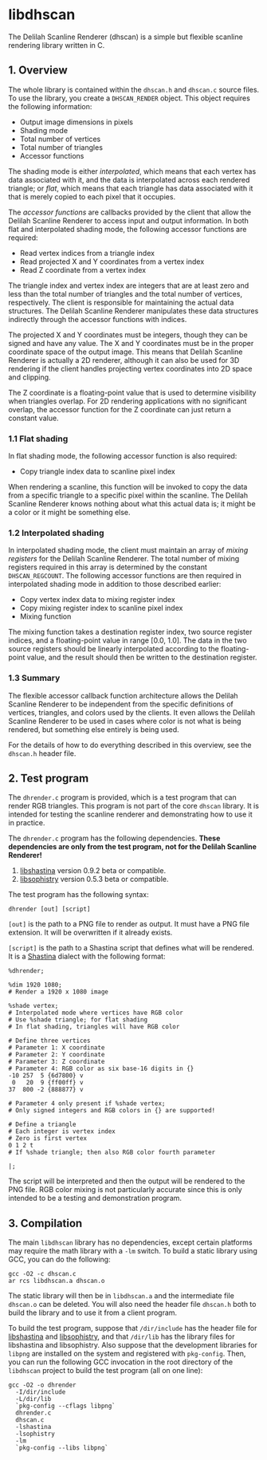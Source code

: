 # libdhscan

The Delilah Scanline Renderer (dhscan) is a simple but flexible scanline rendering library written in C.

## 1. Overview

The whole library is contained within the `dhscan.h` and `dhscan.c` source files.  To use the library, you create a `DHSCAN_RENDER` object.  This object requires the following information:

- Output image dimensions in pixels
- Shading mode
- Total number of vertices
- Total number of triangles
- Accessor functions

The shading mode is either _interpolated_, which means that each vertex has data associated with it, and the data is interpolated across each rendered triangle; or _flat_, which means that each triangle has data associated with it that is merely copied to each pixel that it occupies.

The _accessor functions_ are callbacks provided by the client that allow the Delilah Scanline Renderer to access input and output information.  In both flat and interpolated shading mode, the following accessor functions are required:

- Read vertex indices from a triangle index
- Read projected X and Y coordinates from a vertex index
- Read Z coordinate from a vertex index

The triangle index and vertex index are integers that are at least zero and less than the total number of triangles and the total number of vertices, respectively.  The client is responsible for maintaining the actual data structures.  The Delilah Scanline Renderer manipulates these data structures indirectly through the accessor functions with indices.

The projected X and Y coordinates must be integers, though they can be signed and have any value.  The X and Y coordinates must be in the proper coordinate space of the output image.  This means that Delilah Scanline Renderer is actually a 2D renderer, although it can also be used for 3D rendering if the client handles projecting vertex coordinates into 2D space and clipping.

The Z coordinate is a floating-point value that is used to determine visibility when triangles overlap.  For 2D rendering applications with no significant overlap, the accessor function for the Z coordinate can just return a constant value.

### 1.1 Flat shading

In flat shading mode, the following accessor function is also required:

- Copy triangle index data to scanline pixel index

When rendering a scanline, this function will be invoked to copy the data from a specific triangle to a specific pixel within the scanline.  The Delilah Scanline Renderer knows nothing about what this actual data is; it might be a color or it might be something else.

### 1.2 Interpolated shading

In interpolated shading mode, the client must maintain an array of _mixing registers_ for the Delilah Scanline Renderer.  The total number of mixing registers required in this array is determined by the constant `DHSCAN_REGCOUNT`.  The following accessor functions are then required in interpolated shading mode in addition to those described earlier:

- Copy vertex index data to mixing register index
- Copy mixing register index to scanline pixel index
- Mixing function

The mixing function takes a destination register index, two source register indices, and a floating-point value in range [0.0, 1.0].  The data in the two source registers should be linearly interpolated according to the floating-point value, and the result should then be written to the destination register.

### 1.3 Summary

The flexible accessor callback function architecture allows the Delilah Scanline Renderer to be independent from the specific definitions of vertices, triangles, and colors used by the clients.  It even allows the Delilah Scanline Renderer to be used in cases where color is not what is being rendered, but something else entirely is being used.

For the details of how to do everything described in this overview, see the `dhscan.h` header file.

## 2. Test program

The `dhrender.c` program is provided, which is a test program that can render RGB triangles.  This program is not part of the core `dhscan` library.  It is intended for testing the scanline renderer and demonstrating how to use it in practice.

The `dhrender.c` program has the following dependencies.  __These dependencies are only from the test program, not for the Delilah Scanline Renderer!__

1. [libshastina](http://www.purl.org/canidtech/r/shastina) version 0.9.2 beta or compatible.
2. [libsophistry](http://www.purl.org/canidtech/r/libsophistry) version 0.5.3 beta or compatible.

The test program has the following syntax:

    dhrender [out] [script]

`[out]` is the path to a PNG file to render as output.  It must have a PNG file extension.  It will be overwritten if it already exists.

`[script]` is the path to a Shastina script that defines what will be rendered.  It is a [Shastina](http://www.purl.org/canidtech/r/shastina) dialect with the following format:

    %dhrender;

    %dim 1920 1080;
    # Render a 1920 x 1080 image

    %shade vertex;
    # Interpolated mode where vertices have RGB color
    # Use %shade triangle; for flat shading
    # In flat shading, triangles will have RGB color

    # Define three vertices
    # Parameter 1: X coordinate
    # Parameter 2: Y coordinate
    # Parameter 3: Z coordinate
    # Parameter 4: RGB color as six base-16 digits in {}
    -10 257  5 {6d7800} v
     0   20  9 {ff00ff} v
    37  800 -2 {888877} v

    # Parameter 4 only present if %shade vertex;
    # Only signed integers and RGB colors in {} are supported!

    # Define a triangle
    # Each integer is vertex index
    # Zero is first vertex
    0 1 2 t
    # If %shade triangle; then also RGB color fourth parameter

    |;

The script will be interpreted and then the output will be rendered to the PNG file.  RGB color mixing is not particularly accurate since this is only intended to be a testing and demonstration program.

## 3. Compilation

The main `libdhscan` library has no dependencies, except certain platforms may require the math library with a `-lm` switch.  To build a static library using GCC, you can do the following:

    gcc -O2 -c dhscan.c
    ar rcs libdhscan.a dhscan.o

The static library will then be in `libdhscan.a` and the intermediate file `dhscan.o` can be deleted.  You will also need the header file `dhscan.h` both to build the library and to use it from a client program.

To build the test program, suppose that `/dir/include` has the header file for [libshastina](http://www.purl.org/canidtech/r/shastina) and [libsophistry](http://www.purl.org/canidtech/r/libsophistry), and that `/dir/lib` has the library files for libshastina and libsophistry.  Also suppose that the development libraries for `libpng` are installed on the system and registered with `pkg-config`.  Then, you can run the following GCC invocation in the root directory of the `libdhscan` project to build the test program (all on one line):

    gcc -O2 -o dhrender
      -I/dir/include
      -L/dir/lib
      `pkg-config --cflags libpng`
      dhrender.c
      dhscan.c
      -lshastina
      -lsophistry
      -lm
      `pkg-config --libs libpng`
